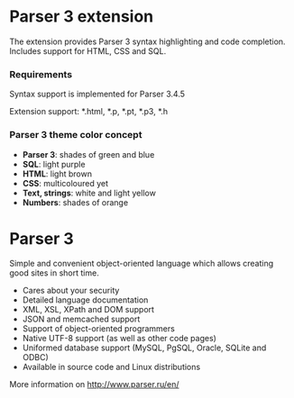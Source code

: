 # Parser 3 extension

The extension provides Parser 3 syntax highlighting and code completion. Includes support for HTML, CSS and SQL.

### Requirements

Syntax support is implemented for Parser 3.4.5

Extension support: *.html, *.p, *.pt, *.p3, *.h

### Parser 3 theme color concept

* **Parser 3**: shades of green and blue
* **SQL**: light purple
* **HTML**: light brown
* **CSS**: multicoloured yet
* **Text, strings**: white and light yellow
* **Numbers**: shades of orange


# Parser 3

Simple and convenient object-oriented language which allows creating good sites in short time.

* Cares about your security
* Detailed language documentation
* XML, XSL, XPath and DOM support
* JSON and memcached support
* Support of object-oriented programmers
* Native UTF-8 support (as well as other code pages)
* Uniformed database support (MySQL, PgSQL, Oracle, SQLite and ODBC)
* Available in source code and Linux distributions

More information on http://www.parser.ru/en/